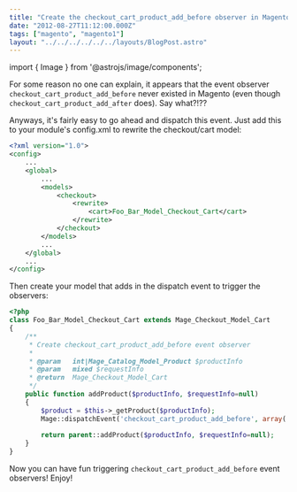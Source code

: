 ```yaml
---
title: "Create the checkout_cart_product_add_before observer in Magento"
date: "2012-08-27T11:12:00.000Z"
tags: ["magento", "magento1"]
layout: "../../../../../../layouts/BlogPost.astro"
---
```


import { Image } from '@astrojs/image/components';

For some reason no one can explain, it appears that the event observer `checkout_cart_product_add_before` never existed in Magento (even though `checkout_cart_product_add_after` does). Say what?!??

Anyways, it's fairly easy to go ahead and dispatch this event. Just add this to your module's config.xml to rewrite the checkout/cart model:

```xml
<?xml version="1.0">
<config>
    ...
    <global>
        ...
        <models>
            <checkout>
                <rewrite>
                    <cart>Foo_Bar_Model_Checkout_Cart</cart>
                </rewrite>
            </checkout>
        </models>
        ...
    </global>
    ...
</config>
```

Then create your model that adds in the dispatch event to trigger the observers:

```php
<?php
class Foo_Bar_Model_Checkout_Cart extends Mage_Checkout_Model_Cart
{
    /**
     * Create checkout_cart_product_add_before event observer
     *
     * @param   int|Mage_Catalog_Model_Product $productInfo
     * @param   mixed $requestInfo
     * @return  Mage_Checkout_Model_Cart
     */
    public function addProduct($productInfo, $requestInfo=null)
    {
        $product = $this->_getProduct($productInfo);
        Mage::dispatchEvent('checkout_cart_product_add_before', array('product' => $product)); // highlight-line
         
        return parent::addProduct($productInfo, $requestInfo=null);
    }
}
```

Now you can have fun triggering `checkout_cart_product_add_before` event observers! Enjoy!
